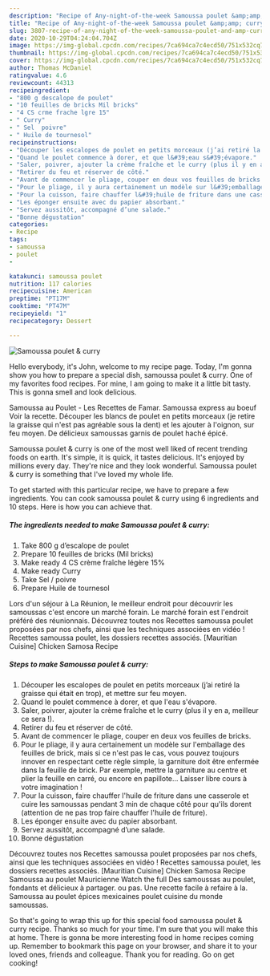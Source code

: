 ```yaml
---
description: "Recipe of Any-night-of-the-week Samoussa poulet &amp;amp; curry"
title: "Recipe of Any-night-of-the-week Samoussa poulet &amp;amp; curry"
slug: 3807-recipe-of-any-night-of-the-week-samoussa-poulet-and-amp-curry
date: 2020-10-29T04:24:04.704Z
image: https://img-global.cpcdn.com/recipes/7ca694ca7c4ecd50/751x532cq70/samoussa-poulet-curry-photo-principale-de-la-recette.jpg
thumbnail: https://img-global.cpcdn.com/recipes/7ca694ca7c4ecd50/751x532cq70/samoussa-poulet-curry-photo-principale-de-la-recette.jpg
cover: https://img-global.cpcdn.com/recipes/7ca694ca7c4ecd50/751x532cq70/samoussa-poulet-curry-photo-principale-de-la-recette.jpg
author: Thomas McDaniel
ratingvalue: 4.6
reviewcount: 44313
recipeingredient:
- "800 g descalope de poulet"
- "10 feuilles de bricks Mil bricks"
- "4 CS crme frache lgre 15"
- " Curry"
- " Sel  poivre"
- " Huile de tournesol"
recipeinstructions:
- "Découper les escalopes de poulet en petits morceaux (j’ai retiré la graisse qui était en trop), et mettre sur feu moyen."
- "Quand le poulet commence à dorer, et que l&#39;eau s&#39;évapore."
- "Saler, poivrer, ajouter la crème fraîche et le curry (plus il y en a, meilleur ce sera !)."
- "Retirer du feu et réserver de côté."
- "Avant de commencer le pliage, couper en deux vos feuilles de bricks."
- "Pour le pliage, il y aura certainement un modèle sur l&#39;emballage des feuilles de brick, mais si ce n&#39;est pas le cas, vous pouvez toujours innover en respectant cette règle simple, la garniture doit être enfermée dans la feuille de brick. Par exemple, mettre la garniture au centre et plier la feuille en carré, ou encore en papillote... Laisser libre cours à votre imagination !"
- "Pour la cuisson, faire chauffer l&#39;huile de friture dans une casserole et cuire les samoussas pendant 3 min de chaque côté pour qu&#39;ils dorent (attention de ne pas trop faire chauffer l&#39;huile de friture)."
- "Les éponger ensuite avec du papier absorbant."
- "Servez aussitôt, accompagné d’une salade."
- "Bonne dégustation"
categories:
- Recipe
tags:
- samoussa
- poulet
- 

katakunci: samoussa poulet  
nutrition: 117 calories
recipecuisine: American
preptime: "PT17M"
cooktime: "PT47M"
recipeyield: "1"
recipecategory: Dessert

---
```



![Samoussa poulet &amp; curry](https://img-global.cpcdn.com/recipes/7ca694ca7c4ecd50/751x532cq70/samoussa-poulet-curry-photo-principale-de-la-recette.jpg)

Hello everybody, it's John, welcome to my recipe page. Today, I'm gonna show you how to prepare a special dish, samoussa poulet &amp; curry. One of my favorites food recipes. For mine, I am going to make it a little bit tasty. This is gonna smell and look delicious.

Samoussa au Poulet - Les Recettes de Famar. Samoussa express au boeuf Voir la recette. Découper les blancs de poulet en petits morceaux (je retire la graisse qui n&#39;est pas agréable sous la dent) et les ajouter à l&#39;oignon, sur feu moyen. De délicieux samoussas garnis de poulet haché épicé.

Samoussa poulet &amp; curry is one of the most well liked of recent trending foods on earth. It's simple, it is quick, it tastes delicious. It's enjoyed by millions every day. They're nice and they look wonderful. Samoussa poulet &amp; curry is something that I've loved my whole life.


To get started with this particular recipe, we have to prepare a few ingredients. You can cook samoussa poulet &amp; curry using 6 ingredients and 10 steps. Here is how you can achieve that.

<!--inarticleads1-->

##### The ingredients needed to make Samoussa poulet &amp; curry:

1. Take 800 g d’escalope de poulet
1. Prepare 10 feuilles de bricks (Mil bricks)
1. Make ready 4 CS crème fraîche légère 15%
1. Make ready  Curry
1. Take  Sel / poivre
1. Prepare  Huile de tournesol


Lors d&#39;un séjour à La Réunion, le meilleur endroit pour découvrir les samoussas c&#39;est encore un marché forain. Le marché forain est l&#39;endroit préféré des réunionnais. Découvrez toutes nos Recettes samoussa poulet proposées par nos chefs, ainsi que les techniques associées en vidéo ! Recettes samoussa poulet, les dossiers recettes associés. [Mauritian Cuisine] Chicken Samosa Recipe 

<!--inarticleads2-->

##### Steps to make Samoussa poulet &amp; curry:

1. Découper les escalopes de poulet en petits morceaux (j’ai retiré la graisse qui était en trop), et mettre sur feu moyen.
1. Quand le poulet commence à dorer, et que l&#39;eau s&#39;évapore.
1. Saler, poivrer, ajouter la crème fraîche et le curry (plus il y en a, meilleur ce sera !).
1. Retirer du feu et réserver de côté.
1. Avant de commencer le pliage, couper en deux vos feuilles de bricks.
1. Pour le pliage, il y aura certainement un modèle sur l&#39;emballage des feuilles de brick, mais si ce n&#39;est pas le cas, vous pouvez toujours innover en respectant cette règle simple, la garniture doit être enfermée dans la feuille de brick. Par exemple, mettre la garniture au centre et plier la feuille en carré, ou encore en papillote... Laisser libre cours à votre imagination !
1. Pour la cuisson, faire chauffer l&#39;huile de friture dans une casserole et cuire les samoussas pendant 3 min de chaque côté pour qu&#39;ils dorent (attention de ne pas trop faire chauffer l&#39;huile de friture).
1. Les éponger ensuite avec du papier absorbant.
1. Servez aussitôt, accompagné d’une salade.
1. Bonne dégustation


Découvrez toutes nos Recettes samoussa poulet proposées par nos chefs, ainsi que les techniques associées en vidéo ! Recettes samoussa poulet, les dossiers recettes associés. [Mauritian Cuisine] Chicken Samosa Recipe Samoussa au poulet Mauricienne Watch the full Des samoussas au poulet, fondants et délicieux à partager. ou pas. Une recette facile à refaire à la. Samoussa au poulet épices mexicaines poulet cuisine du monde samoussas. 

So that's going to wrap this up for this special food samoussa poulet &amp; curry recipe. Thanks so much for your time. I'm sure that you will make this at home. There is gonna be more interesting food in home recipes coming up. Remember to bookmark this page on your browser, and share it to your loved ones, friends and colleague. Thank you for reading. Go on get cooking!
